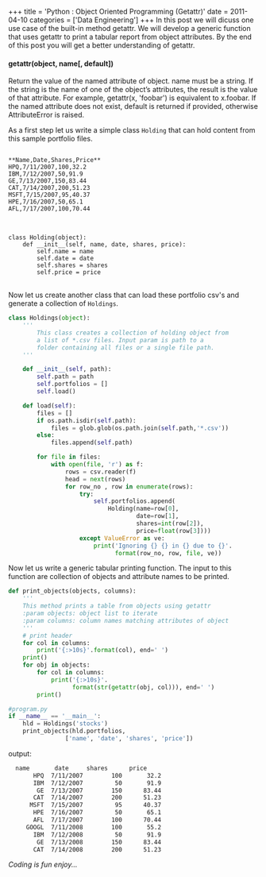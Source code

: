 +++
title = 'Python : Object Oriented Programming (Getattr)'
date = 2011-04-10
categories = ['Data Engineering']
+++
In this post we will dicuss one use case of the built-in method getattr. We will develop a generic function that
uses getattr to print a tabular report from object attributes. By the end of this post you will get a better understanding
of getattr.  

#### getattr(object, name[, default])  
Return the value of the named attribute of object. name must be a string. If the string is the name of one of the
object’s attributes, the result is the value of that attribute. For example, getattr(x, 'foobar') is equivalent to x.foobar.
If the named attribute does not exist, default is returned if provided, otherwise AttributeError is raised.
 
As a first step let us write a simple class `Holding` that can hold content from this sample portfolio
files.

<pre class='line-numbers'>
<code class='language-bash'>
**Name,Date,Shares,Price**
HPQ,7/11/2007,100,32.2
IBM,7/12/2007,50,91.9
GE,7/13/2007,150,83.44
CAT,7/14/2007,200,51.23
MSFT,7/15/2007,95,40.37
HPE,7/16/2007,50,65.1
AFL,7/17/2007,100,70.44
</code>
</pre>

<pre class='line-numbers'>
<code class='language-python'>
class Holding(object):
    def __init__(self, name, date, shares, price):
        self.name = name
        self.date = date
        self.shares = shares
        self.price = price
</code>
</pre>

Now let us create another class that can load these portfolio csv's and generate a collection of `Holdings`.  

```python
class Holdings(object):
    '''
        This class creates a collection of holding object from
        a list of *.csv files. Input param is path to a
        folder containing all files or a single file path.
    '''

    def __init__(self, path):
        self.path = path
        self.portfolios = []
        self.load()

    def load(self):
        files = []
        if os.path.isdir(self.path):
            files = glob.glob(os.path.join(self.path,'*.csv'))
        else:
            files.append(self.path)

        for file in files:
            with open(file, 'r') as f:
                rows = csv.reader(f)
                head = next(rows)
                for row_no , row in enumerate(rows):
                    try:
                        self.portfolios.append(
                            Holding(name=row[0],
                                    date=row[1],
                                    shares=int(row[2]),
                                    price=float(row[3])))
                    except ValueError as ve:
                        print('Ignoring {} {} in {} due to {}'.
                              format(row_no, row, file, ve))

```  
Now let us write a generic tabular printing function. The input to this function are collection of objects
and attribute names to be printed. 

```python
def print_objects(objects, columns):
    '''
    This method prints a table from objects using getattr
    :param objects: object list to iterate
    :param columns: column names matching attributes of object
    '''
    # print header
    for col in columns:
        print('{:>10s}'.format(col), end=' ')
    print()
    for obj in objects:
        for col in columns:
            print('{:>10s}'.
                  format(str(getattr(obj, col))), end=' ')
        print()

```

```python
#program.py
if __name__ == '__main__':
    hld = Holdings('stocks')
    print_objects(hld.portfolios, 
                ['name', 'date', 'shares', 'price'])

```
output:
```bash
  name       date     shares      price 
       HPQ  7/11/2007        100       32.2 
       IBM  7/12/2007         50       91.9 
        GE  7/13/2007        150      83.44 
       CAT  7/14/2007        200      51.23 
      MSFT  7/15/2007         95      40.37 
       HPE  7/16/2007         50       65.1 
       AFL  7/17/2007        100      70.44 
     GOOGL  7/11/2008        100       55.2 
       IBM  7/12/2008         50       91.9 
        GE  7/13/2008        150      83.44 
       CAT  7/14/2008        200      51.23 

```


_Coding is fun enjoy..._  


